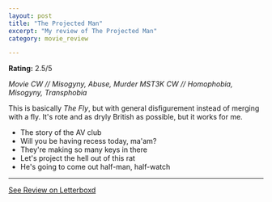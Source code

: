 ```yaml
---
layout: post
title: "The Projected Man"
excerpt: "My review of The Projected Man"
category: movie_review

---
```


**Rating:** 2.5/5

<i>Movie CW // Misogyny, Abuse, Murder
MST3K CW // Homophobia, Misogyny, Transphobia</i>

This is basically <i>The Fly</i>, but with general disfigurement instead of merging with a fly. It's rote and as dryly British as possible, but it works for me.

* The story of the AV club
* Will you be having recess today, ma'am?
* They're making so many keys in there
* Let's project the hell out of this rat
* He's going to come out half-man, half-watch

<hr>

[See Review on Letterboxd](https://boxd.it/5XrJnJ)
